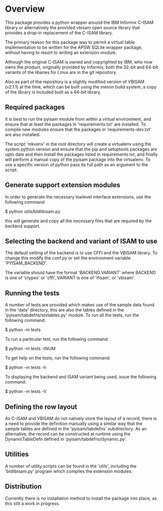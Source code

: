 Overview
========
This package provides a python wrapper around the IBM Informix C-ISAM library or
alternatively the provided vbisam open source library that provides a drop-in
replacement of the C-ISAM library.

The primary reason for this package was to permit a virtual table implementation
to be written for the APSW SQLite wrapper package, without having to resort to
writing an extension module.

Although the original C-ISAM is owned and copyrighted by IBM, who now owns the
product, originally provided by Informix, both the 32-bit and 64-bit variants of
the libaries for Linux are in the git repository.

Also as part of the repository is a slightly modified version of VBISAM (v2.1.1)
at the time, which can be built using the meson build system, a copy of the library
is included built as a 64-bit library.

Required packages
-----------------
It is best to run the pyisam module from within a virtual environment, and ensure
that at least the packages in 'requirements.txt' are installed. To compile new
modules ensure that the packages in 'requirements-dev.txt' are also installed.

The script 'mkvenv' in the root directory will create a virtualenv using the system
python version and ensure that the pip and setuptools packages are upto date and
then install the packages listed in requirements.txt, and finally will perform a
manual copy of the pyisam package into the virtualenv. To use a specific version
of python pass its full path as an argument to the script.

Generate support extension modules
----------------------------------
In order to generate the necessary lowlevel interface extensions, use the following
command:

$ python utils/bldlibisam.py

this will generate and copy all the necessary files that are required by the backend
support.

Selecting the backend and variant of ISAM to use
------------------------------------------------
The default setting of the backend is to use CFFI and the VBISAM library. To change
this modify the conf.py or set the environment variable 'PYISAM_BACKEND'.

The variable should have the format 'BACKEND.VARIANT' where BACKEND is one of
'ctypes' or 'cffi', VARIANT is one of 'ifisam', or 'vbisam'.

Running the tests
-----------------
A number of tests are provided which makes use of the sample data found in the 'data'
directory, this are also the tables defined in the 'pyisam/tabdefns/stxtables.py' module.
To run all the tests, run the following command:

$ python -m tests

To run a particular test, run the following command:

$ python -m tests -tNUM

To get help on the tests, run the following command:

$ python -m tests -h

To displaying the backend and ISAM variant being used, issue the following command:

$ python -m tests -V

Defining the row layout
-----------------------
As C-ISAM and VBISAM do not natively store the layout of a record, there is a need to
provide the definition manually using a similar way that the sample tables are defined
in the 'pyisam/tabdefns' subdirectory. As an alternative, the record can be constructed
at runtime using the DynamicTableDefn defined in 'pyisam/tabdefns/dynamic.py'.

Utilities
---------
A number of utility scripts can be found in the 'utils', including the 'bldlibisam.py'
program which compiles the extension modules.

Distribution
------------
Currently there is no installation method to install the package into place, as this still
a work in progress.


